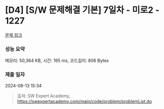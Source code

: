 # [D4] [S/W 문제해결 기본] 7일차 - 미로2 - 1227 

[문제 링크](https://swexpertacademy.com/main/code/problem/problemDetail.do?contestProbId=AV14wL9KAGkCFAYD) 

### 성능 요약

메모리: 50,364 KB, 시간: 195 ms, 코드길이: 806 Bytes

### 제출 일자

2024-08-13 15:34



> 출처: SW Expert Academy, https://swexpertacademy.com/main/code/problem/problemList.do